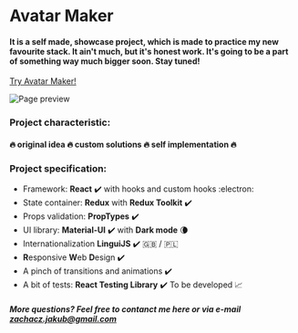 # Avatar Maker

#### It is a self made, showcase project, which is made to practice my new favourite stack. It ain't much, but it's honest work. It's going to be a part of something way much bigger soon. Stay tuned!

[Try Avatar Maker!](https://123web.pl/avatarmaker "Avatar Maker")

![Page preview](https://123web.pl/avatarmaker/preview.png)

### Project characteristic:

#### :fire: original idea :fire: custom solutions :fire: self implementation :fire:

### Project specification:

- Framework: **React** :heavy_check_mark: with hooks and custom hooks :electron:
- State container: **Redux** with **Redux Toolkit** :heavy_check_mark:
- Props validation: **PropTypes** :heavy_check_mark:
- UI library: **Material-UI** :heavy_check_mark: with **Dark mode** :waning_crescent_moon:
- Internationalization **LinguiJS** :heavy_check_mark: :uk: / :poland:
- **R**esponsive **W**eb **D**esign :heavy_check_mark:
- A pinch of transitions and animations :heavy_check_mark:
- A bit of tests: **React Testing Library** :heavy_check_mark: To be developed :chart_with_upwards_trend:

##### More questions? Feel free to contanct me here or via e-mail zachacz.jakub@gmail.com
